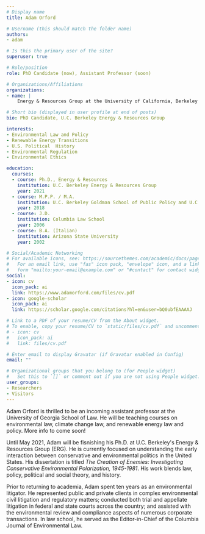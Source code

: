 ```yaml
---
# Display name
title: Adam Orford

# Username (this should match the folder name)
authors:
- adam

# Is this the primary user of the site?
superuser: true

# Role/position
role: PhD Candidate (now), Assistant Professor (soon)

# Organizations/Affiliations
organizations:
- name: |
    Energy & Resources Group at the University of California, Berkeley (now); University of Georgia School of Law (soon)

# Short bio (displayed in user profile at end of posts)
bio: PhD Candidate, U.C. Berkeley Energy & Resources Group

interests:
- Environmental Law and Policy
- Renewable Energy Transitions
- U.S. Political  History 
- Environmental Regulation
- Environmental Ethics

education:
  courses:
  - course: Ph.D., Energy & Resources
    institution: U.C. Berkeley Energy & Resources Group
    year: 2021
  - course: M.P.P. / M.A.
    institution: U.C. Berkeley Goldman School of Public Policy and U.C. Berkeley Energy & Resources Group
    year: 2018
  - course: J.D.
    institution: Columbia Law School
    year: 2006
  - course: B.A. (Italian)
    institution: Arizona State University
    year: 2002

# Social/Academic Networking
# For available icons, see: https://sourcethemes.com/academic/docs/page-builder/#icons
#   For an email link, use "fas" icon pack, "envelope" icon, and a link in the
#   form "mailto:your-email@example.com" or "#contact" for contact widget.
social:
- icon: cv
  icon_pack: ai
  link: https://www.adamorford.com/files/cv.pdf
- icon: google-scholar
  icon_pack: ai
  link: https://scholar.google.com/citations?hl=en&user=bQ0ubfEAAAAJ

# Link to a PDF of your resume/CV from the About widget.
# To enable, copy your resume/CV to `static/files/cv.pdf` and uncomment the lines below.
# - icon: cv
#   icon_pack: ai
#   link: files/cv.pdf

# Enter email to display Gravatar (if Gravatar enabled in Config)
email: ""

# Organizational groups that you belong to (for People widget)
#   Set this to `[]` or comment out if you are not using People widget.
user_groups:
- Researchers
- Visitors
---
```


Adam Orford is thrilled to be an incoming assistant professor at the University of Georgia School of Law. He will be teaching courses on environmental law, climate change law, and renewable energy law and policy. More info to come soon!

Until May 2021, Adam will be fisnishing his Ph.D. at U.C. Berkeley's Energy & Resources Group (ERG). He is currently focused on understanding the early interaction between conservative and  environmental politics in the United States. His dissertation is titled *The Creation of Enemies: Investigating Conservative Environmental Polarization, 1945-1981*. His work blends law, policy, political and social theory, and history.

Prior to returning to academia, Adam spent ten years as an environmental litigator. He represented public and private clients in complex environmental civil litigation and regulatory matters; conducted both trial and appellate litigation in federal and state courts across the country; and assisted with the environmental review and compliance aspects of numerous corporate transactions. In law school, he served as the Editor-in-Chief of the Columbia Journal of Environmental Law. 